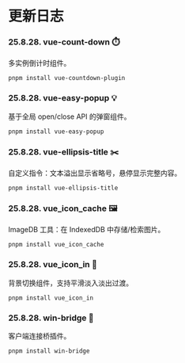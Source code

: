 # 更新日志
### 25.8.28. vue-count-down ⏱️
多实例倒计时组件。
```shell
pnpm install vue-countdown-plugin
```

### 25.8.28. vue-easy-popup 💡
基于全局 open/close API 的弹窗组件。
```shell
pnpm install vue-easy-popup
```

### 25.8.28. vue-ellipsis-title ✂️
自定义指令：文本溢出显示省略号，悬停显示完整内容。
```shell
pnpm install vue-ellipsis-title
```

### 25.8.28. vue_icon_cache 🖼️ 
ImageDB 工具：在 IndexedDB 中存储/检索图片。
```shell
pnpm install vue_icon_cache
```

### 25.8.28. vue_icon_in 🌄
背景切换组件，支持平滑淡入淡出过渡。
```shell
pnpm install vue_icon_in
```

### 25.8.28. win-bridge 🔗
客户端连接桥插件。
```shell
pnpm install win-bridge
```

